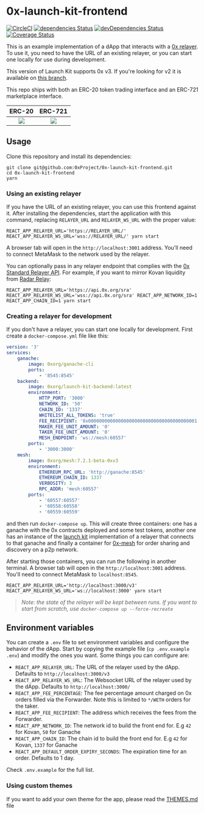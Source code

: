 # 0x-launch-kit-frontend

[![CircleCI](https://circleci.com/gh/0xProject/0x-launch-kit-frontend.svg?style=svg)](https://circleci.com/gh/0xProject/0x-launch-kit-frontend)
[![dependencies Status](https://david-dm.org/0xproject/0x-launch-kit-frontend/status.svg)](https://david-dm.org/0xproject/0x-launch-kit-frontend)
[![devDependencies Status](https://david-dm.org/0xproject/0x-launch-kit-frontend/dev-status.svg)](https://david-dm.org/0xproject/0x-launch-kit-frontend?type=dev)
[![Coverage Status](https://coveralls.io/repos/github/0xProject/0x-launch-kit-frontend/badge.svg?branch=feature%2Fcoveralls)](https://coveralls.io/github/0xProject/0x-launch-kit-frontend?branch=feature%2Fcoveralls)

This is an example implementation of a dApp that interacts with a [0x relayer](https://github.com/0xProject/standard-relayer-api). To use it, you need to have the URL of an existing relayer, or you can start one locally for use during development.

This version of Launch Kit supports 0x v3. If you're looking for v2 it is available on [this branch](https://github.com/0xProject/0x-launch-kit-frontend/tree/v2).

This repo ships with both an ERC-20 token trading interface and an ERC-721 marketplace interface.

|                              ERC-20                              |                              ERC-721                              |
| :--------------------------------------------------------------: | :---------------------------------------------------------------: |
| ![](https://s3.eu-west-2.amazonaws.com/0x-wiki-images/erc20.png) | ![](https://s3.eu-west-2.amazonaws.com/0x-wiki-images/erc721.png) |

## Usage

Clone this repository and install its dependencies:

```
git clone git@github.com:0xProject/0x-launch-kit-frontend.git
cd 0x-launch-kit-frontend
yarn
```

### Using an existing relayer

If you have the URL of an existing relayer, you can use this frontend against it. After installing the dependencies, start the application with this command, replacing `RELAYER_URL` and `RELAYER_WS_URL` with the proper value:

```
REACT_APP_RELAYER_URL='https://RELAYER_URL/' REACT_APP_RELAYER_WS_URL='wss://RELAYER_URL/' yarn start
```

A browser tab will open in the `http://localhost:3001` address. You'll need to connect MetaMask to the network used by the relayer.

You can optionally pass in any relayer endpoint that complies with the [0x Standard Relayer API](https://github.com/0xProject/standard-relayer-api). For example, if you want to mirror Kovan liquidity from [Radar Relay](https://radarrelay.com/):

```
REACT_APP_RELAYER_URL='https://api.0x.org/sra' REACT_APP_RELAYER_WS_URL='wss://api.0x.org/sra' REACT_APP_NETWORK_ID=1 REACT_APP_CHAIN_ID=1 yarn start
```

### Creating a relayer for development

If you don't have a relayer, you can start one locally for development. First create a `docker-compose.yml` file like this:

```yml
version: '3'
services:
    ganache:
        image: 0xorg/ganache-cli
        ports:
            - '8545:8545'
    backend:
        image: 0xorg/launch-kit-backend:latest
        environment:
            HTTP_PORT: '3000'
            NETWORK_ID: '50'
            CHAIN_ID: '1337'
            WHITELIST_ALL_TOKENS: 'true'
            FEE_RECIPIENT: '0x0000000000000000000000000000000000000001'
            MAKER_FEE_UNIT_AMOUNT: '0'
            TAKER_FEE_UNIT_AMOUNT: '0'
            MESH_ENDPOINT: 'ws://mesh:60557'
        ports:
            - '3000:3000'
    mesh:
        image: 0xorg/mesh:7.2.1-beta-0xv3
        environment:
            ETHEREUM_RPC_URL: 'http://ganache:8545'
            ETHEREUM_CHAIN_ID: 1337
            VERBOSITY: 3
            RPC_ADDR: 'mesh:60557'
        ports:
            - '60557:60557'
            - '60558:60558'
            - '60559:60559'

```

and then run `docker-compose up`. This will create three containers: one has a ganache with the 0x contracts deployed and some test tokens, another one has an instance of the [launch kit](https://github.com/0xProject/0x-launch-kit) implementation of a relayer that connects to that ganache and finally a container for [0x-mesh](https://github.com/0xProject/0x-mesh) for order sharing and discovery on a p2p network.

After starting those containers, you can run the following in another terminal. A browser tab will open in the `http://localhost:3001` address. You'll need to connect MetaMask to `localhost:8545`.

```
REACT_APP_RELAYER_URL='http://localhost:3000/v3' REACT_APP_RELAYER_WS_URL='ws://localhost:3000' yarn start
```

> _Note: the state of the relayer will be kept between runs. If you want to start from scratch, use `docker-compose up --force-recreate`_

## Environment variables

You can create a `.env` file to set environment variables and configure the behavior of the dApp. Start by copying the example file (`cp .env.example .env`) and modify the ones you want. Some things you can configure are:

-   `REACT_APP_RELAYER_URL`: The URL of the relayer used by the dApp. Defaults to `http://localhost:3000/v3`
-   `REACT_APP_RELAYER_WS_URL`: The Websocket URL of the relayer used by the dApp. Defaults to `http://localhost:3000/`
-   `REACT_APP_FEE_PERCENTAGE`: The fee percentage amount charged on 0x orders filled via the Forwarder. Note this is limited to `*/WETH` orders for the taker.
-   `REACT_APP_FEE_RECIPIENT`: The address which receives the fees from the Forwarder.
-   `REACT_APP_NETWORK_ID`: The network id to build the front end for. E.g `42` for Kovan, `50` for Ganache
-   `REACT_APP_CHAIN_ID`: The chain id to build the front end for. E.g `42` for Kovan, `1337` for Ganache
-   `REACT_APP_DEFAULT_ORDER_EXPIRY_SECONDS`: The expiration time for an order. Defaults to 1 day.

Check `.env.example` for the full list.

### Using custom themes

If you want to add your own theme for the app, please read the [THEMES.md](THEMES.md) file
